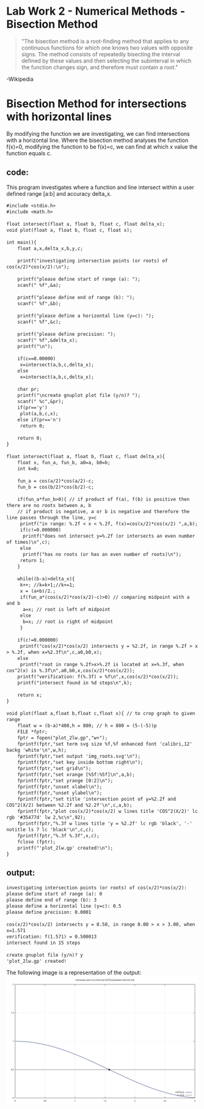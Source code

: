 # Lab Work 2 - Numerical Methods - Bisection Method

>"The bisection method is a root-finding method that applies to any continuous functions for which one knows two
values with opposite signs. The method consists of repeatedly bisecting the interval defined by these values and
then selecting the subinterval in which the function changes sign, and therefore must contain a root."

\-Wikipedia

# Bisection Method for intersections with horizontal lines
By modifying the function we are investigating, we can find intersections with a horizontal line.
Where the bisection method analyses the function f(x)=0, modifying the function to be f(x)=c, we can find 
at which x value the function equals c.

## code:
This program investigates where a function and line intersect within a user defined range [a:b] and accuracy
delta_x.
```
#include <stdio.h>
#include <math.h>

float intersect(float a, float b, float c, float delta_x);
void plot(float a, float b, float c, float x);

int main(){
	float a,x,delta_x,b,y,c;

	printf("investigating intersection points (or roots) of cos(x/2)*cos(x/2):\n");

	printf("please define start of range (a): ");
	scanf(" %f",&a);

	printf("please define end of range (b): ");
	scanf(" %f",&b);

	printf("please define a horizontal line (y=c): ");
	scanf(" %f",&c);

	printf("please define precision: ");
	scanf(" %f",&delta_x);
	printf("\n");

	if(c==0.00000)
	 x=intersect(a,b,c,delta_x);
	else
	 x=intersect(a,b,c,delta_x);

	char pr;
	printf("\ncreate gnuplot plot file (y/n)? ");
	scanf(" %c",&pr);
	if(pr=='y')
	 plot(a,b,c,x);
	else if(pr=='n')
	 return 0;

	return 0;
}

float intersect(float a, float b, float c, float delta_x){
	float x, fun_a, fun_b, a0=a, b0=b;
	int k=0;

	fun_a = cos(a/2)*cos(a/2)-c;
	fun_b = cos(b/2)*cos(b/2)-c;

	if(fun_a*fun_b>0){ // if product of f(a), f(b) is positive then there are no roots between a, b
	// if product is negative, a or b is negative and therefore the line passes through the line, y=c
	 printf("in range: %.2f < x < %.2f, f(x)=cos(x/2)*cos(x/2) ",a,b);
	 if(c!=0.000000)
	  printf("does not intersect y=%.2f (or intersects an even number of times)\n",c);
	 else
	  printf("has no roots (or has an even number of roots)\n");
	 return 1;
	}

	while((b-a)>delta_x){
	 k++; //k=k+1;//k+=1;
	 x = (a+b)/2.;
	 if(fun_a*(cos(x/2)*cos(x/2)-c)>0) // comparing midpoint with a and b
	  a=x; // root is left of midpoint
	 else
	  b=x; // root is right of midpoint
	 }

	if(c!=0.000000)
	 printf("cos(x/2)*cos(x/2) intersects y = %2.2f, in range %.2f > x > %.2f, when x=%2.3f\n",c,a0,b0,x);
	else
	 printf("root in range %.2f>x>%.2f is located at x=%.3f, when cos^2(x) is %.3f\n",a0,b0,x,cos(x/2)*cos(x/2));
	printf("verification: f(%.3f) = %f\n",x,cos(x/2)*cos(x/2));
	printf("intersect found in %d steps\n",k);

	return x;
}

void plot(float a,float b,float c,float x){ // to crop graph to given range
	float w = (b-a)*400,h = 800; // h = 800 = (5-(-5))p
	FILE *fptr;
	fptr = fopen("plot_2lw.gp","w+");
	fprintf(fptr,"set term svg size %f,%f enhanced font 'calibri,12' backg 'white'\n",w,h);
	fprintf(fptr,"set output 'img_roots.svg'\n");
	fprintf(fptr,"set key inside bottom right\n");
	fprintf(fptr,"set grid\n");
	fprintf(fptr,"set xrange [%5f:%5f]\n",a,b);
	fprintf(fptr,"set yrange [0:2]\n");
	fprintf(fptr,"unset xlabel\n");
	fprintf(fptr,"unset ylabel\n");
	fprintf(fptr,"set title 'intersection point of y=%2.2f and COS^2(X/2) between %2.2f and %2.2f'\n",c,a,b);
	fprintf(fptr,"plot cos(x/2)*cos(x/2) w lines title 'COS^2(X/2)' lc rgb '#35477d' lw 2,%c\n",92);
	fprintf(fptr,"%.3f w lines title 'y = %2.2f' lc rgb 'black', '-' notitle ls 7 lc 'black'\n",c,c);
	fprintf(fptr,"%.3f %.3f",x,c);
	fclose (fptr);
	printf("'plot_2lw.gp' created!\n");
}
```
## output:
```
investigating intersection points (or roots) of cos(x/2)*cos(x/2):
please define start of range (a): 0
please define end of range (b): 3
please define a horizontal line (y=c): 0.5
please define precision: 0.0001

cos(x/2)*cos(x/2) intersects y = 0.50, in range 0.00 > x > 3.00, when x=1.571
verification: f(1.571) = 0.500013
intersect found in 15 steps

create gnuplot file (y/n)? y
'plot_2lw.gp' created!
```
The following image is a representation of the output:
![gnuplot representation of output](https://github.com/jnkptl/RTR-105/blob/master/works/2lw_roots/img_roots.svg "intersection of line and function")
